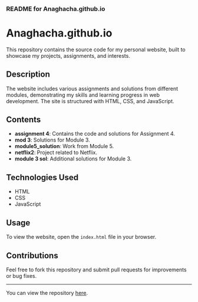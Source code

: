 ### README for Anaghacha.github.io

# Anaghacha.github.io

This repository contains the source code for my personal website, built to showcase my projects, assignments, and interests.

## Description

The website includes various assignments and solutions from different modules, demonstrating my skills and learning progress in web development. The site is structured with HTML, CSS, and JavaScript.

## Contents

- **assignment 4**: Contains the code and solutions for Assignment 4.
- **mod 3**: Solutions for Module 3.
- **module5_solution**: Work from Module 5.
- **netflix2**: Project related to Netflix.
- **module 3 sol**: Additional solutions for Module 3.

## Technologies Used

- HTML
- CSS
- JavaScript

## Usage

To view the website, open the `index.html` file in your browser.

## Contributions

Feel free to fork this repository and submit pull requests for improvements or bug fixes.



---

You can view the repository [here](https://github.com/Anaghacha/Anaghacha.github.io).
